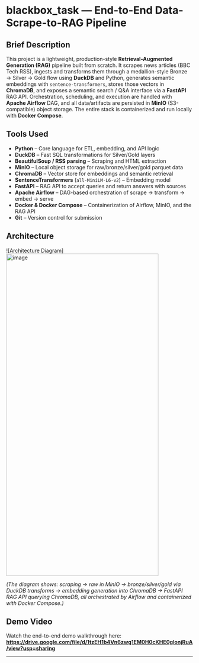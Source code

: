 # blackbox_task — End-to-End Data-Scrape-to-RAG Pipeline

## Brief Description

This project is a lightweight, production-style **Retrieval-Augmented Generation (RAG)** pipeline built from scratch. It scrapes news articles (BBC Tech RSS), ingests and transforms them through a medallion-style Bronze → Silver → Gold flow using **DuckDB** and Python, generates semantic embeddings with `sentence-transformers`, stores those vectors in **ChromaDB**, and exposes a semantic search / Q&A interface via a **FastAPI** RAG API. Orchestration, scheduling, and execution are handled with **Apache Airflow** DAG, and all data/artifacts are persisted in **MinIO** (S3-compatible) object storage. The entire stack is containerized and run locally with **Docker Compose**.

## Tools Used

- **Python** – Core language for ETL, embedding, and API logic  
- **DuckDB** – Fast SQL transformations for Silver/Gold layers  
- **BeautifulSoup / RSS parsing** – Scraping and HTML extraction  
- **MinIO** – Local object storage for raw/bronze/silver/gold parquet data  
- **ChromaDB** – Vector store for embeddings and semantic retrieval  
- **SentenceTransformers** (`all-MiniLM-L6-v2`) – Embedding model  
- **FastAPI** – RAG API to accept queries and return answers with sources  
- **Apache Airflow** – DAG-based orchestration of scrape → transform → embed → serve  
- **Docker & Docker Compose** – Containerization of Airflow, MinIO, and the RAG API  
- **Git** – Version control for submission  

## Architecture

![Architecture Diagram]<img width="411" height="871" alt="image" src="https://github.com/user-attachments/assets/5e58af49-bc5d-4800-83e2-de32412169b1" />


*(The diagram shows: scraping → raw in MinIO → bronze/silver/gold via DuckDB transforms → embedding generation into ChromaDB → FastAPI RAG API querying ChromaDB, all orchestrated by Airflow and containerized with Docker Compose.)*

## Demo Video

Watch the end-to-end demo walkthrough here: **<https://drive.google.com/file/d/1tzEH1b4Vn6zwg1EM0H0cKHE0glonjRuA/view?usp=sharing>**

---
